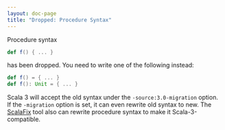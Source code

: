 ```yaml
---
layout: doc-page
title: "Dropped: Procedure Syntax"
---
```


Procedure syntax
```scala
def f() { ... }
```
has been dropped. You need to write one of the following instead:
```scala
def f() = { ... }
def f(): Unit = { ... }
```
Scala 3 will accept the old syntax under the `-source:3.0-migration` option.
If the `-migration` option is set, it can even rewrite old syntax to new.
The [ScalaFix](https://scalacenter.github.io/scalafix/) tool also
can rewrite procedure syntax to make it Scala-3-compatible.
